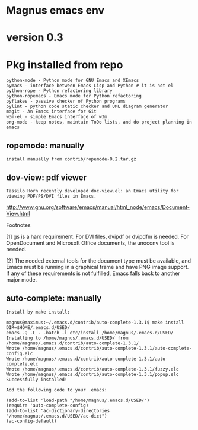 # Magnus emacs env
# version 0.3

# Pkg installed from repo

    python-mode - Python mode for GNU Emacs and XEmacs
    pymacs - interface between Emacs Lisp and Python # it is not el
    python-rope - Python refactoring library
    python-ropemacs - Emacs mode for Python refactoring
    pyflakes - passive checker of Python programs
    pylint - python code static checker and UML diagram generator
    magit - An Emacs interface for Git
    w3m-el - simple Emacs interface of w3m
    org-mode - keep notes, maintain ToDo lists, and do project planning in emacs
    
## ropemode: manually

    install manually from contrib/ropemode-0.2.tar.gz

## dov-view: pdf viewer

    Tassilo Horn recently developed doc-view.el: an Emacs utility for viewing PDF/PS/DVI files in Emacs. 

http://www.gnu.org/software/emacs/manual/html_node/emacs/Document-View.html

Footnotes

[1] gs is a hard requirement. For DVI files, dvipdf or dvipdfm is needed. For OpenDocument and Microsoft Office documents, the unoconv tool is needed.

[2] The needed external tools for the document type must be available, and Emacs must be running in a graphical frame and have PNG image support. If any of these requirements is not fulfilled, Emacs falls back to another major mode.

## auto-complete: manually

    Install by make install:

    magnus@maximus:~/.emacs.d/contrib/auto-complete-1.3.1$ make install DIR=$HOME/.emacs.d/USED/
    emacs -Q -L . -batch -l etc/install /home/magnus/.emacs.d/USED/
    Installing to /home/magnus/.emacs.d/USED/ from /home/magnus/.emacs.d/contrib/auto-complete-1.3.1/
    Wrote /home/magnus/.emacs.d/contrib/auto-complete-1.3.1/auto-complete-config.elc
    Wrote /home/magnus/.emacs.d/contrib/auto-complete-1.3.1/auto-complete.elc
    Wrote /home/magnus/.emacs.d/contrib/auto-complete-1.3.1/fuzzy.elc
    Wrote /home/magnus/.emacs.d/contrib/auto-complete-1.3.1/popup.elc
    Successfully installed!
    
    Add the following code to your .emacs:
    
    (add-to-list 'load-path "/home/magnus/.emacs.d/USED/")
    (require 'auto-complete-config)
    (add-to-list 'ac-dictionary-directories "/home/magnus/.emacs.d/USED//ac-dict")
    (ac-config-default)
    
